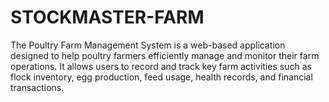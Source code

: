 # STOCKMASTER-FARM
The Poultry Farm Management System is a web-based application designed to help poultry farmers efficiently manage and monitor their farm operations. It allows users to record and track key farm activities such as flock inventory, egg production, feed usage, health records, and financial transactions.
